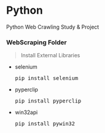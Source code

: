 # Python
Python Web Crawling Study & Project  

### WebScraping Folder
> Install External Libraries

- selenium
   <pre>pip install selenium</pre>
- pyperclip
   <pre>pip install pyperclip</pre>
- win32api
   <pre>pip install pywin32</pre>

